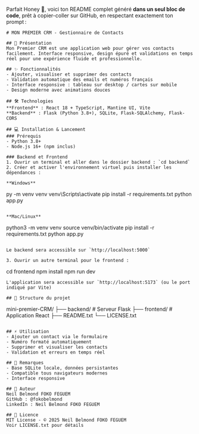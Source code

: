 Parfait Honey 💫, voici ton README complet généré **dans un seul bloc de code**, prêt à copier-coller sur GitHub, en respectant exactement ton prompt :

```
# MON PREMIER CRM - Gestionnaire de Contacts

## 🚀 Présentation
Mon Premier CRM est une application web pour gérer vos contacts facilement. Interface responsive, design épuré et validations en temps réel pour une expérience fluide et professionnelle.

## ✨ Fonctionnalités
- Ajouter, visualiser et supprimer des contacts  
- Validation automatique des emails et numéros français  
- Interface responsive : tableau sur desktop / cartes sur mobile  
- Design moderne avec animations douces

## 🛠 Technologies
**Frontend** : React 18 + TypeScript, Mantine UI, Vite  
**Backend** : Flask (Python 3.8+), SQLite, Flask-SQLAlchemy, Flask-CORS

## 💻 Installation & Lancement
### Prérequis
- Python 3.8+  
- Node.js 16+ (npm inclus)  

### Backend et Frontend
1. Ouvrir un terminal et aller dans le dossier backend : `cd backend`  
2. Créer et activer l'environnement virtuel puis installer les dépendances :  

**Windows**
```

py -m venv venv
venv\Scripts\activate
pip install -r requirements.txt
python app.py

```

**Mac/Linux**
```

python3 -m venv venv
source venv/bin/activate
pip install -r requirements.txt
python app.py

```

Le backend sera accessible sur `http://localhost:5000`

3. Ouvrir un autre terminal pour le frontend :  
```

cd frontend
npm install
npm run dev

```
L'application sera accessible sur `http://localhost:5173` (ou le port indiqué par Vite)

## 📂 Structure du projet
```

mini-premier-CRM/
├── backend/       # Serveur Flask
├── frontend/      # Application React
├── README.txt
└── LICENSE.txt
```

## ⚡ Utilisation
- Ajouter un contact via le formulaire  
- Numéro formaté automatiquement  
- Supprimer et visualiser les contacts  
- Validation et erreurs en temps réel

## 📌 Remarques
- Base SQLite locale, données persistantes  
- Compatible tous navigateurs modernes  
- Interface responsive

## 👤 Auteur
Neil Belmond FOKO FEGUEM  
GitHub : @fokobelmond  
LinkedIn : Neil Belmond FOKO FEGUEM

## 📄 Licence
MIT License - © 2025 Neil Belmond FOKO FEGUEM  
Voir LICENSE.txt pour détails

